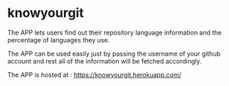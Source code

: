 # knowyourgit

The APP lets users find out their repository language information and the percentage of languages they use.

The APP can be used easily just by passing the username of your github account and rest all of the information will be fetched accordingly.

The APP is hosted at : https://knowyourgit.herokuapp.com/
